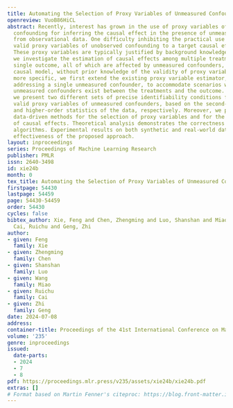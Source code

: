 ```yaml
---
title: Automating the Selection of Proxy Variables of Unmeasured Confounders
openreview: VuoB86HiCL
abstract: Recently, interest has grown in the use of proxy variables of unobserved
  confounding for inferring the causal effect in the presence of unmeasured confounders
  from observational data. One difficulty inhibiting the practical use is finding
  valid proxy variables of unobserved confounding to a target causal effect of interest.
  These proxy variables are typically justified by background knowledge. In this paper,
  we investigate the estimation of causal effects among multiple treatments and a
  single outcome, all of which are affected by unmeasured confounders, within a linear
  causal model, without prior knowledge of the validity of proxy variables. To be
  more specific, we first extend the existing proxy variable estimator, originally
  addressing a single unmeasured confounder, to accommodate scenarios where multiple
  unmeasured confounders exist between the treatments and the outcome. Subsequently,
  we present two different sets of precise identifiability conditions for selecting
  valid proxy variables of unmeasured confounders, based on the second-order statistics
  and higher-order statistics of the data, respectively. Moreover, we propose two
  data-driven methods for the selection of proxy variables and for the unbiased estimation
  of causal effects. Theoretical analysis demonstrates the correctness of our proposed
  algorithms. Experimental results on both synthetic and real-world data show the
  effectiveness of the proposed approach.
layout: inproceedings
series: Proceedings of Machine Learning Research
publisher: PMLR
issn: 2640-3498
id: xie24b
month: 0
tex_title: Automating the Selection of Proxy Variables of Unmeasured Confounders
firstpage: 54430
lastpage: 54459
page: 54430-54459
order: 54430
cycles: false
bibtex_author: Xie, Feng and Chen, Zhengming and Luo, Shanshan and Miao, Wang and
  Cai, Ruichu and Geng, Zhi
author:
- given: Feng
  family: Xie
- given: Zhengming
  family: Chen
- given: Shanshan
  family: Luo
- given: Wang
  family: Miao
- given: Ruichu
  family: Cai
- given: Zhi
  family: Geng
date: 2024-07-08
address:
container-title: Proceedings of the 41st International Conference on Machine Learning
volume: '235'
genre: inproceedings
issued:
  date-parts:
  - 2024
  - 7
  - 8
pdf: https://proceedings.mlr.press/v235/assets/xie24b/xie24b.pdf
extras: []
# Format based on Martin Fenner's citeproc: https://blog.front-matter.io/posts/citeproc-yaml-for-bibliographies/
---
```

